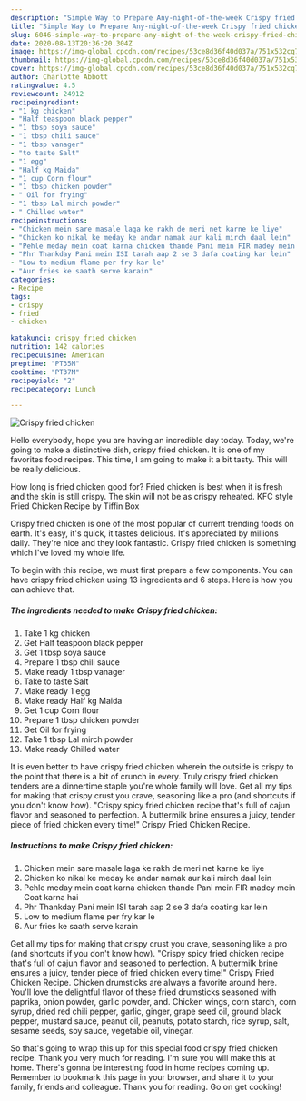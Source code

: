 ```yaml
---
description: "Simple Way to Prepare Any-night-of-the-week Crispy fried chicken"
title: "Simple Way to Prepare Any-night-of-the-week Crispy fried chicken"
slug: 6046-simple-way-to-prepare-any-night-of-the-week-crispy-fried-chicken
date: 2020-08-13T20:36:20.304Z
image: https://img-global.cpcdn.com/recipes/53ce8d36f40d037a/751x532cq70/crispy-fried-chicken-recipe-main-photo.jpg
thumbnail: https://img-global.cpcdn.com/recipes/53ce8d36f40d037a/751x532cq70/crispy-fried-chicken-recipe-main-photo.jpg
cover: https://img-global.cpcdn.com/recipes/53ce8d36f40d037a/751x532cq70/crispy-fried-chicken-recipe-main-photo.jpg
author: Charlotte Abbott
ratingvalue: 4.5
reviewcount: 24912
recipeingredient:
- "1 kg chicken"
- "Half teaspoon black pepper"
- "1 tbsp soya sauce"
- "1 tbsp chili sauce"
- "1 tbsp vanager"
- "to taste Salt"
- "1 egg"
- "Half kg Maida"
- "1 cup Corn flour"
- "1 tbsp chicken powder"
- " Oil for frying"
- "1 tbsp Lal mirch powder"
- " Chilled water"
recipeinstructions:
- "Chicken mein sare masale laga ke rakh de meri net karne ke liye"
- "Chicken ko nikal ke meday ke andar namak aur kali mirch daal lein"
- "Pehle meday mein coat karna chicken thande Pani mein FIR madey mein Coat karna hai"
- "Phr Thankday Pani mein ISI tarah aap 2 se 3 dafa coating kar lein"
- "Low to medium flame per fry kar le"
- "Aur fries ke saath serve karain"
categories:
- Recipe
tags:
- crispy
- fried
- chicken

katakunci: crispy fried chicken 
nutrition: 142 calories
recipecuisine: American
preptime: "PT35M"
cooktime: "PT37M"
recipeyield: "2"
recipecategory: Lunch

---
```



![Crispy fried chicken](https://img-global.cpcdn.com/recipes/53ce8d36f40d037a/751x532cq70/crispy-fried-chicken-recipe-main-photo.jpg)

Hello everybody, hope you are having an incredible day today. Today, we're going to make a distinctive dish, crispy fried chicken. It is one of my favorites food recipes. This time, I am going to make it a bit tasty. This will be really delicious.

How long is fried chicken good for? Fried chicken is best when it is fresh and the skin is still crispy. The skin will not be as crispy reheated. KFC style Fried Chicken Recipe by Tiffin Box

Crispy fried chicken is one of the most popular of current trending foods on earth. It's easy, it's quick, it tastes delicious. It's appreciated by millions daily. They're nice and they look fantastic. Crispy fried chicken is something which I've loved my whole life.


To begin with this recipe, we must first prepare a few components. You can have crispy fried chicken using 13 ingredients and 6 steps. Here is how you can achieve that.

<!--inarticleads1-->

##### The ingredients needed to make Crispy fried chicken:

1. Take 1 kg chicken
1. Get Half teaspoon black pepper
1. Get 1 tbsp soya sauce
1. Prepare 1 tbsp chili sauce
1. Make ready 1 tbsp vanager
1. Take to taste Salt
1. Make ready 1 egg
1. Make ready Half kg Maida
1. Get 1 cup Corn flour
1. Prepare 1 tbsp chicken powder
1. Get  Oil for frying
1. Take 1 tbsp Lal mirch powder
1. Make ready  Chilled water


It is even better to have crispy fried chicken wherein the outside is crispy to the point that there is a bit of crunch in every. Truly crispy fried chicken tenders are a dinnertime staple you&#39;re whole family will love. Get all my tips for making that crispy crust you crave, seasoning like a pro (and shortcuts if you don&#39;t know how). &#34;Crispy spicy fried chicken recipe that&#39;s full of cajun flavor and seasoned to perfection. A buttermilk brine ensures a juicy, tender piece of fried chicken every time!&#34; Crispy Fried Chicken Recipe. 

<!--inarticleads2-->

##### Instructions to make Crispy fried chicken:

1. Chicken mein sare masale laga ke rakh de meri net karne ke liye
1. Chicken ko nikal ke meday ke andar namak aur kali mirch daal lein
1. Pehle meday mein coat karna chicken thande Pani mein FIR madey mein Coat karna hai
1. Phr Thankday Pani mein ISI tarah aap 2 se 3 dafa coating kar lein
1. Low to medium flame per fry kar le
1. Aur fries ke saath serve karain


Get all my tips for making that crispy crust you crave, seasoning like a pro (and shortcuts if you don&#39;t know how). &#34;Crispy spicy fried chicken recipe that&#39;s full of cajun flavor and seasoned to perfection. A buttermilk brine ensures a juicy, tender piece of fried chicken every time!&#34; Crispy Fried Chicken Recipe. Chicken drumsticks are always a favorite around here. You&#39;ll love the delightful flavor of these fried drumsticks seasoned with paprika, onion powder, garlic powder, and. Chicken wings, corn starch, corn syrup, dried red chili pepper, garlic, ginger, grape seed oil, ground black pepper, mustard sauce, peanut oil, peanuts, potato starch, rice syrup, salt, sesame seeds, soy sauce, vegetable oil, vinegar. 

So that's going to wrap this up for this special food crispy fried chicken recipe. Thank you very much for reading. I'm sure you will make this at home. There's gonna be interesting food in home recipes coming up. Remember to bookmark this page in your browser, and share it to your family, friends and colleague. Thank you for reading. Go on get cooking!
